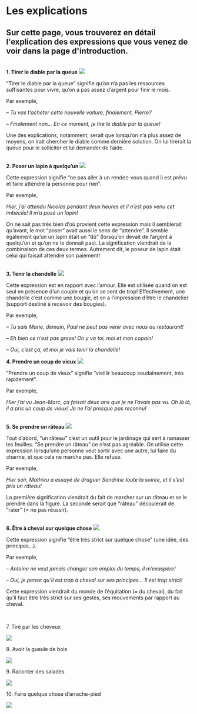 
<h1>Les explications</h1>
<h2>Sur cette page, vous trouverez en détail l'explication des expressions que vous venez de voir dans la page d'introduction.</h2>
  <br>
  <b>1. Tirer le diable par la queue</b>
  <img src="https://user-images.githubusercontent.com/94960769/150658792-b60625db-880c-4587-b7b8-6a6e2244fee0.jpg">
  <p>“Tirer le diable par la queue” signifie qu’on n’a pas les ressources suffisantes pour vivre, qu’on a pas assez d’argent pour finir le mois.</p>
  <p>Par exemple,</p>
  <i>– Tu vas t’acheter cette nouvelle voiture, finalement, Pierre?
  <p>– Finalement non… En ce moment, je tire le diable par la queue!</i>
  <p>Une des explications, notamment, serait que lorsqu’on n’a plus assez de moyens, on irait chercher le diable comme dernière solution. On lui tirerait la queue pour le solliciter et lui demander de l’aide.</p>
  <br>
  <b>2. Poser un lapin à quelqu’un</b>
  <img src="https://user-images.githubusercontent.com/94960769/150658804-d4e15e26-eae5-4333-831d-71edaa71bed0.jpg">
  <p>Cette expression signifie “ne pas aller à un rendez-vous quand il est prévu et faire attendre la personne pour rien”.</p>
  <p>Par exemple,</p>
  <i>Hier, j’ai attendu Nicolas pendant deux heures et il n’est pas venu cet imbécile! Il m’a posé un lapin!</i>
  
  <p>On ne sait pas très bien d’où provient cette expression mais il semblerait qu’avant, le mot “poser” avait aussi le sens de “attendre”. Il semble également qu’un un lapin était un “dû” (lorsqu’on devait de l’argent à quelqu’un et qu’on ne le donnait pas). La signification viendrait de la combinaison de ces deux termes. Autrement dit, le poseur de lapin était celui qui faisait attendre son paiement!</p>
  <br>
  <b>3. Tenir la chandelle</b>
  <img src="https://user-images.githubusercontent.com/94960769/150649521-77dfb7dd-69ac-4df9-b124-92f57782a072.jpg">
  <p>Cette expression est en rapport avec l’amour. Elle est utilisée quand on est seul en présence d’un couple et qu’on se sent de trop!
Effectivement, une chandelle c’est comme une bougie, et on a l’impression d’être le chandelier (support destiné à recevoir des bougies).</p>
  <p>Par exemple,</p>
  <i>– Tu sais Marie, demain, Paul ne peut pas venir avec nous au restaurant!
  <p>– Eh bien ce n’est pas grave! On y va toi, moi et mon copain!</p>
  <p>– Oui, c’est ça, et moi je vais tenir la chandelle!</i>
  <p></p>
  <b>4. Prendre un coup de vieux</b>
  <img src="https://user-images.githubusercontent.com/94960769/150658788-1e083d49-555e-4ce5-bc74-0211e779f32b.jpg">
  <p>“Prendre un coup de vieux” signifie “vieillir beaucoup soudainement, très rapidement”.</p>
  <p>Par exemple,</p>
  <i><p>Hier j’ai vu Jean-Marc, ça faisait deux ans que je ne l’avais pas vu. Oh là là, il a pris un coup de vieux! Je ne l’ai presque pas reconnu!</p></i>
  <br>
  <b>5. Se prendre un râteau</b>
  <img src="https://user-images.githubusercontent.com/94960769/150658784-88c70833-8448-489f-b790-30f770f86119.jpg">
  <p>Tout d’abord, “un râteau” c’est un outil pour le jardinage qui sert à ramasser les feuilles. “Se prendre un râteau” ce n’est pas agréable.
On utilise cette expression lorsqu’une personne veut sortir avec une autre, lui faire du charme, et que cela ne marche pas. Elle refuse.</p>
  <p>Par exemple,</p>
  <i>Hier soir, Mathieu a essayé de draguer Sandrine toute la soirée, et il s’est pris un râteau!</i>
  
  <p>La première signification viendrait du fait de marcher sur un râteau et se le prendre dans la figure. La seconde serait que “râteau” découlerait de “rater” (= ne pas réussir).</p>
  <br>
  <b>6. Être à cheval sur quelque chose</b>
  <img src="https://user-images.githubusercontent.com/94960769/150658795-c26c9a10-18dc-481a-a3f7-50e96e05140d.jpg">
  <p>Cette expression signifie “être très strict sur quelque chose” (une idée, des principes…).</p>
  <p>Par exemple,</p>
  <i>– Antoine ne veut jamais changer son emploi du temps, il m’exaspère!
  <p>– Oui, je pense qu’il est trop à cheval sur ses principes… Il est trop strict!</i>
  <p>Cette expression viendrait du monde de l’équitation (= du cheval), du fait qu’il faut être très strict sur ses gestes, ses mouvements par rapport au cheval.</p>
  <br>
 <p>7. Tiré par les cheveux</p>
  <img src="https://user-images.githubusercontent.com/94960769/150658797-8500c9ff-5476-42ce-b971-b60e094d47e2.jpg">
 <br>
 <p>8. Avoir la gueule de bois</p>
  <img src="https://user-images.githubusercontent.com/94960769/150658799-8ae996b0-1d0d-488c-8ba5-0cccd09bd7f9.jpg">
 <br>
 <p>9. Raconter des salades</p>
  <img src="https://user-images.githubusercontent.com/94960769/150658801-28ed0a80-2330-4877-aff2-c200274b7801.jpg">
 <br>
 <p>10. Faire quelque chose d’arrache-pied</p>
  <img src="https://user-images.githubusercontent.com/94960769/150658803-252504d9-c193-4451-8bbb-bddd9b8ef8e0.jpg">
